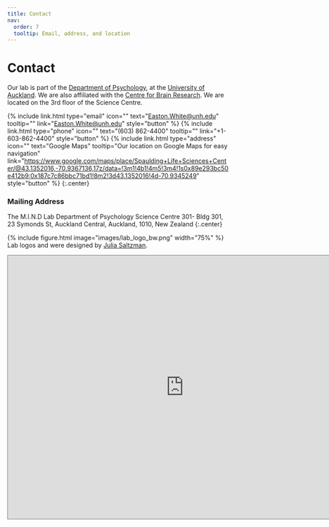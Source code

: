 ```yaml
---
title: Contact
nav:
  order: 7
  tooltip: Email, address, and location
---
```


# <i class="fas fa-envelope"></i>Contact

Our lab is part of the [Department of Psychology](https://www.auckland.ac.nz/en/study/study-options/find-a-study-option/psychology.html), at the [University of Auckland](https://www.auckland.ac.nz/en.html). We are also affiliated with the [Centre for Brain Research](https://www.auckland.ac.nz/en/fmhs/research/cbr.html).
We are located on the 3rd floor of the Science Centre.

{%
  include link.html
  type="email"
  icon=""
  text="Easton.White@unh.edu"
  tooltip=""
  link="Easton.White@unh.edu"
  style="button"
%}
{%
  include link.html
  type="phone"
  icon=""
  text="(603) 862-4400"
  tooltip=""
  link="+1-603-862-4400"
  style="button"
%}
{%
  include link.html
  type="address"
  icon=""
  text="Google Maps"
  tooltip="Our location on Google Maps for easy navigation"
  link="https://www.google.com/maps/place/Spaulding+Life+Sciences+Center/@43.1352016,-70.9367136,17z/data=!3m1!4b1!4m5!3m4!1s0x89e293bc50e412b9:0x187c7c86bbc71bd1!8m2!3d43.1352016!4d-70.9345249"
  style="button"
%}
{:.center}



### <i class="fas fa-mail-bulk"></i>Mailing Address

The M.I.N.D Lab
Department of Psychology
Science Centre 301- Bldg 301, 
23 Symonds St, 
Auckland Central, 
Auckland, 1010, 
New Zealand 
{:.center}

{%
  include figure.html
  image="images/lab_logo_bw.png"
  width="75%"
%}
Lab logos and were designed by [Julia Saltzman](https://quantmarineecolab.github.io/members/julia-saltzman.html).



<iframe src="https://calendar.google.com/calendar/embed?height=600&wkst=1&bgcolor=%23ffffff&ctz=America%2FNew_York&src=dW5oLmJpb0BnbWFpbC5jb20&src=YWRkcmVzc2Jvb2sjY29udGFjdHNAZ3JvdXAudi5jYWxlbmRhci5nb29nbGUuY29t&src=ZW4udXNhI2hvbGlkYXlAZ3JvdXAudi5jYWxlbmRhci5nb29nbGUuY29t&color=%23039BE5&color=%2333B679&color=%230B8043" style="border:solid 1px #777" width="800" height="600" frameborder="0" scrolling="no"></iframe>
